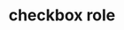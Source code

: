 ---
{
  "title": "checkbox role",
  "description": "A checkable input that has three possible values: true, false, or mixed.",
  "category": "aria",
  "keywords": [
    "checkbox role"
  ],
  "last_test_date": "2019-01-06",
  "test_results_url": "https://a11ysupport.io/tech/aria/checkbox_role",
  "test_url": "https://a11ysupport.io/tech/aria/checkbox_role",
  "stats": {
    "dragon_win": {
      "chrome": {
        "76": "y"
      }
    },
    "jaws": {
      "chrome": {
        "74": "y"
      },
      "ie": {
        "11.134": "y"
      },
      "firefox": {
        "66": "y"
      }
    },
    "narrator": {
      "edge": {
        "44.17763.1.0": "y"
      }
    },
    "nvda": {
      "chrome": {
        "74": "y"
      },
      "firefox": {
        "67": "y"
      }
    },
    "va_and": {
      "and_chr": {
        "77": "y"
      }
    },
    "vc_macos": {
      "safari": {
        "13.0.2": "y"
      }
    },
    "vo_ios": {
      "ios_saf": {
        "12.3": "y"
      }
    },
    "vo_macos": {
      "safari": {
        "12.1.1": "y"
      }
    },
    "talkback": {
      "and_chr": {
        "75": "y"
      }
    },
    "orca": {
      "firefox": {
        "69": "y"
      }
    },
    "vc_ios": {
      "ios_saf": {
        "13.0": "y"
      }
    },
    "wsr": {
      "edge": {
        "44": "y"
      },
      "chrome": {
        "77": "y"
      }
    }
  },
  "links": {
    "ARIA spec for checkbox": "https://www.w3.org/TR/wai-aria-1.1/#checkbox"
  }
}
---